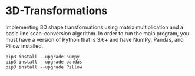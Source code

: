 # 3D-Transformations
Implementing 3D shape transformations using matrix multiplication and a
basic line scan-conversion algorithm. In order to run the main program,
you must have a version of Python that is 3.6+ and have NumPy, Pandas, and
Pillow installed.

    pip3 install --upgrade numpy
    pip3 install --upgrade pandas
    pip3 install --upgrade Pillow
